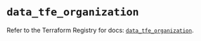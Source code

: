 # `data_tfe_organization`

Refer to the Terraform Registry for docs: [`data_tfe_organization`](https://registry.terraform.io/providers/hashicorp/tfe/0.65.2/docs/data-sources/organization).
